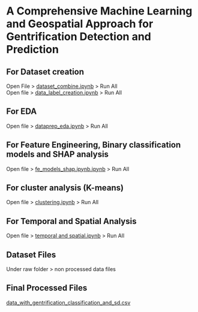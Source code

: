 # A Comprehensive Machine Learning and Geospatial Approach for Gentrification Detection and Prediction

## For Dataset creation
Open File > [dataset_combine.ipynb](dataset_combine.ipynb) > Run All <br>
Open file > [data_label_creation.ipynb](data_label_creation.ipynb) > Run All

## For EDA
Open file > [dataprep_eda.ipynb](dataprep_eda.ipynb) > Run All

## For Feature Engineering, Binary classification models and SHAP analysis
Open file > [fe_models_shap.ipynb.ipynb](fe_models_shap.ipynb) > Run All

## For cluster analysis (K-means)
Open file > [clustering.ipynb](clustering.ipynb) > Run All

## For Temporal and Spatial Analysis
Open file > [temporal and spatial.ipynb](<temporal and spatial.ipynb>) > Run All

## Dataset Files
Under raw folder > non processed data files

## Final Processed Files
[data_with_gentrification_classification_and_sd.csv](data_with_gentrification_classification_and_sd.csv)
